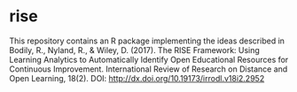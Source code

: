 # rise
This repository contains an R package implementing the ideas described in Bodily, R., Nyland, R., &amp; Wiley, D. (2017). The RISE Framework: Using Learning Analytics to Automatically Identify Open Educational Resources for Continuous Improvement. International Review of Research on Distance and Open Learning, 18(2). DOI: http://dx.doi.org/10.19173/irrodl.v18i2.2952

